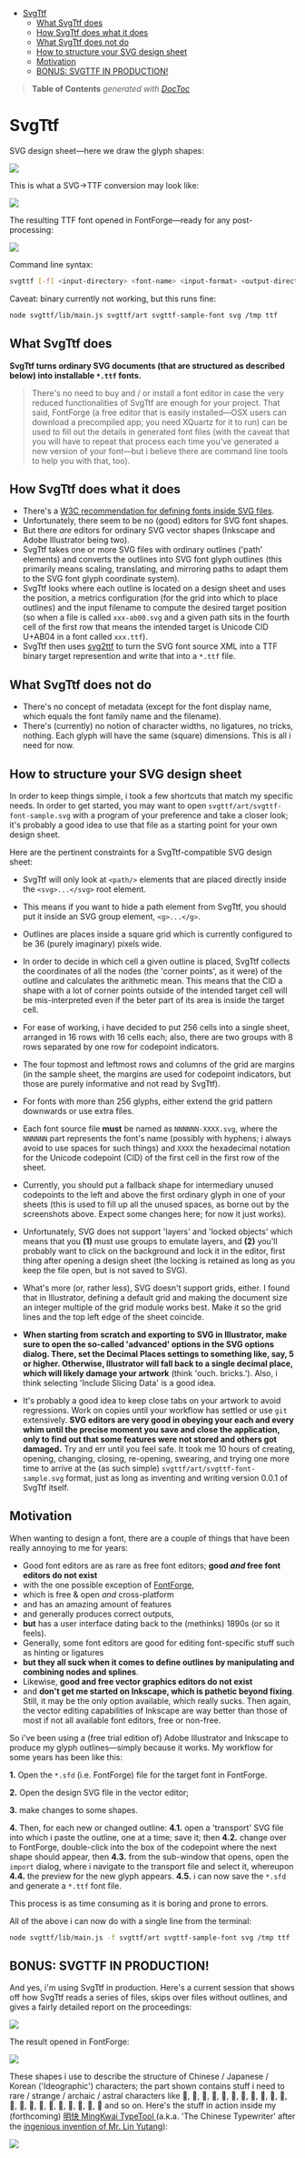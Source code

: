 

- [SvgTtf](#svgttf)
	- [What SvgTtf does](#what-svgttf-does)
	- [How SvgTtf does what it does](#how-svgttf-does-what-it-does)
	- [What SvgTtf does not do](#what-svgttf-does-not-do)
	- [How to structure your SVG design sheet](#how-to-structure-your-svg-design-sheet)
	- [Motivation](#motivation)
	- [BONUS: SVGTTF IN PRODUCTION!](#bonus-svgttf-in-production!)

> **Table of Contents**  *generated with [DocToc](http://doctoc.herokuapp.com/)*


# SvgTtf

SVG design sheet—here we draw the glyph shapes:

![](https://github.com/loveencounterflow/svgttf/raw/master/art/jizura3-e000.png)

This is what a SVG→TTF conversion may look like:

![](https://github.com/loveencounterflow/svgttf/raw/master/art/Screen%20Shot%202014-10-04%20at%2002.31.03.jpg)

The resulting TTF font opened in FontForge—ready for any post-processing:

![](https://github.com/loveencounterflow/svgttf/raw/master/art/Screen%20Shot%202014-10-04%20at%2002.10.12.jpg)


Command line syntax:

```bash
svgttf [-f] <input-directory> <font-name> <input-format> <output-directory> <output-format>
```

Caveat: binary currently not working, but this runs fine:

```bash
node svgttf/lib/main.js svgttf/art svgttf-sample-font svg /tmp ttf
```

## What SvgTtf does

**SvgTtf turns ordinary SVG documents (that are structured as described below) into installable `*.ttf`
fonts.**

> There's no need to buy and / or install a font editor in case the very reduced functionalities of SvgTtf
> are enough for your project. That said, FontForge (a free editor that is easily installed—OSX users can
> download a precompiled app; you need XQuartz for it to run) can be used to fill out the details in generated
> font files (with the caveat that you will have to repeat that process each time you've generated a new
> version of your font—but i believe there are command line tools to help you with that, too).


## How SvgTtf does what it does

* There's a [W3C recommendation for defining fonts inside SVG files](http://www.w3.org/TR/SVG/fonts.html).
* Unfortunately, there seem to be no (good) editors for SVG font shapes.
* But there *are* editors for ordinary SVG vector shapes (Inkscape and Adobe Illustrator being two).
* SvgTtf takes one or more SVG files with ordinary outlines ('path' elements) and converts the outlines
  into SVG font glyph outlines (this primarily means scaling, translating, and mirroring paths to adapt
  them to the SVG font glyph coordinate system).
* SvgTtf looks where each outline is located on a design sheet and uses the position, a metrics configuration
  (for the grid into which to place outlines) and the input filename to compute the desired target position
  (so when a file is called `xxx-ab00.svg`  and a given path sits in the fourth cell of the first row that
  means the intended target is Unicode CID U+AB04 in a font called `xxx.ttf`).
* SvgTtf then uses [svg2ttf](https://github.com/fontello/svg2ttf) to turn the SVG font source XML into
  a TTF binary target represention and write that into a `*.ttf` file.

## What SvgTtf does not do

* There's no concept of metadata (except for the font display name, which equals the font family name and
  the filename).
* There's (currently) no notion of character widths, no ligatures, no tricks, nothing. Each glyph will have
  the same (square) dimensions. This is all i need for now.


## How to structure your SVG design sheet

In order to keep things simple, i took a few shortcuts that match my specific needs. In order to get
started, you may want to open `svgttf/art/svgttf-font-sample.svg` with a program of your preference
and take a closer look; it's probably a good idea to use that file as a starting point for your own
design sheet.

Here are the pertinent constraints for a SvgTtf-compatible SVG design sheet:


* SvgTtf will only look at `<path/>` elements that are placed directly inside the `<svg>...</svg>` root
  element.

* This means if you want to hide a path element from SvgTtf, you should put it inside an SVG
  group element, `<g>...</g>`.

* Outlines are places inside a square grid which is currently configured to be 36 (purely imaginary) pixels
  wide.

* In order to decide in which cell a given outline is placed, SvgTtf collects the coordinates of all the
  nodes (the 'corner points', as it were) of the outline and calculates the arithmetic mean. This means
  that the CID a shape with a lot of corner points outside of the intended target cell will be
  mis-interpreted even if the beter part of its area is inside the target cell.

* For ease of working, i have decided to put 256 cells into a single sheet, arranged in 16 rows with 16
  cells each; also, there are two groups with 8 rows separated by one row for codepoint indicators.

* The four topmost and leftmost rows and columns of the grid are margins (in the sample sheet, the
  margins are used for codepoint indicators, but those are purely informative and not read by SvgTtf).

* For fonts with more than 256 glyphs, either extend the grid pattern downwards or use extra files.

* Each font source file **must** be named as `NNNNNN-XXXX.svg`, where the `NNNNNN` part represents the
  font's name (possibly with hyphens; i always avoid to use spaces for such things) and `XXXX` the
  hexadecimal notation for the Unicode codepoint (CID) of the first cell in the first row of the sheet.

* Currently, you should put a fallback shape for intermediary unused codepoints to the left and above
  the first ordinary glyph in one of your sheets (this is used to fill up all the unused spaces, as borne
  out by the screenshots above. Expect some changes here; for now it just works).

* Unfortunately, SVG does not support 'layers' and 'locked objects' which means that you **(1)** must use
  groups to emulate layers, and **(2)** you'll probably want to click on the background and lock it in
  the editor, first thing after opening a design sheet (the locking is retained as long as you keep the
  file open, but is not saved to SVG).

* What's more (or, rather less), SVG doesn't support grids, either. I found that in Illustrator, defining a
  default grid and making the document size an integer multiple of the grid module works best. Make it so
  the grid lines and the top left edge of the sheet coincide.

* **When starting from scratch and exporting to SVG in Illustrator, make sure to open the so-called
  'advanced' options in the SVG options dialog. There, set the Decimal Places settings to something like,
  say, 5 or higher. Otherwise, Illustrator will fall back to a single decimal place, which will likely
  damage your artwork** (think 'ouch. bricks.'). Also, i think selecting 'Include Slicing Data' is a good
  idea.

* It's probably a good idea to keep close tabs on your artwork to avoid regressions. Work on copies until
  your workflow has settled or use `git` extensively. **SVG editors are very good in obeying your each
  and every whim until the precise moment you save and close the application, only to find out that some
  features were not stored and others got damaged.** Try and err until you feel safe. It took me 10 hours
  of creating, opening, changing, closing, re-opening, swearing, and trying one more time to arrive at
  the (as such simple) `svgttf/art/svgttf-font-sample.svg` format, just as long as inventing and writing
  version 0.0.1 of SvgTtf itself.



## Motivation

When wanting to design a font, there are a couple of things that have been really annoying to me for years:

* Good font editors are as rare as free font editors; **good *and* free font editors do not exist**
* with the one possible exception of [FontForge](http://fontforge.org/),
* which is free & open *and* cross-platform
* and has an amazing amount of features
* and generally produces correct outputs,
* **but** has a user interface dating back to the (methinks) 1890s (or so it feels).
* Generally, some font editors are good for editing font-specific stuff such as hinting or ligatures
* **but they all suck when it comes to define outlines by manipulating and combining nodes and splines**.
* Likewise, **good and free vector graphics editors do not exist**
* and **don't get me started on Inkscape, which is pathetic beyond fixing**. Still, it may be the only
  option available, which really sucks. Then again, the vector editing capabilities of Inkscape are way
  better than those of most if not all available font editors, free or non-free.

So i've been using a (free trial edition of) Adobe Illustrator and Inkscape to produce my glyph
outlines—simply because it works. My workflow for some years has been like this:

**1.** Open the `*.sfd` (i.e. FontForge) file for the target font in FontForge.

**2.** Open the design SVG file in the vector editor;

**3.** make changes to some shapes.

**4.** Then, for each new or changed outline:
  **4.1.** open a 'transport' SVG file into which i paste the outline, one at a time; save it; then
  **4.2.** change over to FontForge, double-click into the box of the codepoint where the next shape
    should appear, then
  **4.3.** from the sub-window that opens, open the `import` dialog, where i navigate to the transport file
    and select it, whereupon
  **4.4.** the preview for the new glyph appears.
  **4.5.** i can now save the `*.sfd` and generate a `*.ttf` font file.

This process is as time consuming as it is boring and prone to errors.

All of the above i can now do with a single line from the terminal:

```bash
node svgttf/lib/main.js -f svgttf/art svgttf-sample-font svg /tmp ttf
```

## BONUS: SVGTTF IN PRODUCTION!

And yes, i'm using SvgTtf in production. Here's a current session that shows off how SvgTtf reads a series
of files, skips over files without outlines, and gives a fairly detailed report on the proceedings:

![](https://github.com/loveencounterflow/svgttf/raw/master/art/Screen%20Shot%202014-10-04%20at%2003.28.22.jpg)

The result opened in FontForge:

![](https://github.com/loveencounterflow/svgttf/raw/master/art/Screen%20Shot%202014-10-04%20at%2003.30.08.jpg)

These shapes i use to describe the structure of Chinese / Japanese / Korean ('Ideographic') characters; the
part shown contains stuff i need to rare / strange / archaic / astral characters like 𧪺, 𦴞, 𠉙, 𧀍, 𢕉, 𥻔, 𠔇,
𠅂, 𠴿, 𢃵, 𡩪, 𥤅, 𤜓, 𤔬, 𤕋, 𥡼, 𦌖, 𦪴, 𦪺, 𦍛, 𪛄 and so on. Here's the stuff in action inside my
(forthcoming) [明快 MingKwai TypeTool ](https://github.com/loveencounterflow/mingkwai) (a.k.a. 'The Chinese
Typewriter' after the [ingenious invention of Mr. Lin Yutang](http://en.wikipedia.org/wiki/Chinese_typewriter#Ming_Kwai_typewriter)):

![](https://github.com/loveencounterflow/svgttf/raw/master/art/Screen%20Shot%202014-10-04%20at%2003.52.13.jpg)

























